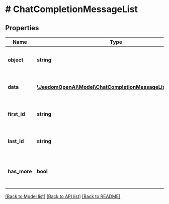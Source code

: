 # # ChatCompletionMessageList

## Properties

Name | Type | Description | Notes
------------ | ------------- | ------------- | -------------
**object** | **string** | The type of this object. It is always set to \&quot;list\&quot;. | [default to 'list']
**data** | [**\JeedomOpenAI\Model\ChatCompletionMessageListDataInner[]**](ChatCompletionMessageListDataInner.md) | An array of chat completion message objects. |
**first_id** | **string** | The identifier of the first chat message in the data array. |
**last_id** | **string** | The identifier of the last chat message in the data array. |
**has_more** | **bool** | Indicates whether there are more chat messages available. |

[[Back to Model list]](../../README.md#models) [[Back to API list]](../../README.md#endpoints) [[Back to README]](../../README.md)

